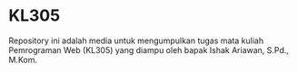 # KL305
Repository ini adalah media untuk mengumpulkan tugas mata kuliah Pemrograman Web (KL305) yang diampu oleh bapak Ishak Ariawan, S.Pd., M.Kom.
